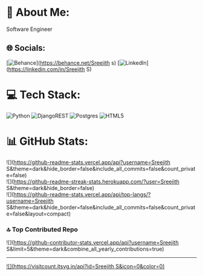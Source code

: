 # 💫 About Me:
Software Engineer


## 🌐 Socials:
[![Behance](https://img.shields.io/badge/Behance-1769ff?logo=behance&logoColor=white)](https://behance.net/Sreejith s) [![LinkedIn](https://img.shields.io/badge/LinkedIn-%230077B5.svg?logo=linkedin&logoColor=white)](https://linkedin.com/in/Sreejith S) 

# 💻 Tech Stack:
![Python](https://img.shields.io/badge/python-3670A0?style=for-the-badge&logo=python&logoColor=ffdd54) ![DjangoREST](https://img.shields.io/badge/DJANGO-REST-ff1709?style=for-the-badge&logo=django&logoColor=white&color=ff1709&labelColor=gray) ![Postgres](https://img.shields.io/badge/postgres-%23316192.svg?style=for-the-badge&logo=postgresql&logoColor=white) ![HTML5](https://img.shields.io/badge/html5-%23E34F26.svg?style=for-the-badge&logo=html5&logoColor=white)
# 📊 GitHub Stats:
![](https://github-readme-stats.vercel.app/api?username=Sreejith S&theme=dark&hide_border=false&include_all_commits=false&count_private=false)<br/>
![](https://github-readme-streak-stats.herokuapp.com/?user=Sreejith S&theme=dark&hide_border=false)<br/>
![](https://github-readme-stats.vercel.app/api/top-langs/?username=Sreejith S&theme=dark&hide_border=false&include_all_commits=false&count_private=false&layout=compact)

### 🔝 Top Contributed Repo
![](https://github-contributor-stats.vercel.app/api?username=Sreejith S&limit=5&theme=dark&combine_all_yearly_contributions=true)

---
[![](https://visitcount.itsvg.in/api?id=Sreejith S&icon=0&color=0)](https://visitcount.itsvg.in)

<!-- Proudly created with GPRM ( https://gprm.itsvg.in ) -->
<!---
sreejith960/sreejith960 is a ✨ special ✨ repository because its `README.md` (this file) appears on your GitHub profile.
You can click the Preview link to take a look at your changes.
--->
